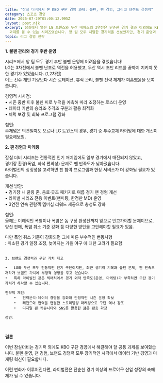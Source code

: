 ```yaml
---
title: "잠실 더비에서 본 KBO 구단 경영 과제: 불펜, 팬 경험, 그리고 브랜드 경쟁력"
category: 스포츠 경영
date: 2025-07-29T05:00:12.995Z
layout: post.njk
excerpt: 잠실에서 열린 LG 트윈스와 두산 베어스의 3연전은 단순한 경기 결과 이외에도 KBO 프로야구 구단들이 공통적으로 직면한 경영
  과제를 볼 수 있는 시리즈였습니다. 양 팀 모두 치열한 경기력을 선보였지만, 경기 운영과 팬 마케팅 측면에서 개선할 지점을 찾아보았습니다.
topic: 리그 경영 전략
---
```

**1. 불펜 관리와 경기 후반 운영**

시리즈에서 양 팀 모두 경기 후반 불펜 운영에 어려움을 겪었습니다!</br>
LG는 3차전에서 불펜 난조로 역전을 허용했고, 두산 역시 초반 리드를 끝까지 지키지 못한 경기가 있었습니다. (1,2차전)</br>
이는 선수 개인 기량보다 시즌 로테이션, 휴식 관리, 불펜 전략 체계가 미흡했음을 보여줍니다.

경영적 시사점:</br>
•	시즌 중반 이후 불펜 피로 누적을 예측해 미리 조정하는 로스터 운영</br>
•	데이터 기반의 승리조·추격조 구분과 활용 최적화</br>
•	체력 보강 및 회복 프로그램 강화

첨언: </br>주제넘은 의견일지도 모르나 LG 트윈스의 경우, 경기 중 투수교체 타이밍에 대한 개선이 필요해보임.


 **2. 팬 경험과 마케팅**

잠실 더비 시리즈는 전통적인 인기 매치임에도 일부 경기에서 매진되지 않았고,</br>
경기장 환경(폭염, 좌석 편의성) 문제로 팬 만족도가 낮아졌습니다.</br>
라이벌전의 상징성을 고려하면 팬 참여 프로그램과 현장 서비스가 더 강화될 필요가 있습니다.

개선 방안:</br>
•	경기장 내 쿨링 존, 음료·굿즈 패키지로 여름 경기 팬 경험 개선</br>
•	라이벌 시리즈 전용 이벤트(팬미팅, 한정판 MD) 운영</br>
•	3연전 연속 관람객 멤버십 리워드 제공으로 충성도 강화

첨언: </br>올해는 이례적인 폭염이나 폭염은 돔 구장 완성전까지 앞으로 안고가야할 문제이므로, 양산 판매, 폭염 취소 기준 강화 등 다양한 방안을 고안해야할 필요가 있음. 

다만 폭염 취소 기준이 강화되면 그에 따른 부수적인 변동사항</br>
: 취소된 경기 일정 조정, 늦어지는 가을 야구
에 대한 고려가 필요함</br>
</br>

~~~
3. 브랜드 경쟁력과 구단 가치 제고

•	LG와 두산 모두 전통적인 인기 구단이지만, 최근 경기력 기복과 불펜 문제, 팬 만족도 저하가 브랜드 가치에 부정적 영향을 주고 있습니다.
•	특히 라이벌전 같은 빅매치에서 경기 외적 만족도(운영, 마케팅)가 부족하면 구단 장기 가치가 하락할 수 있습니다.

전략적 제언:
	•	전력분석·데이터 경영을 강화해 안정적인 시즌 운영 확보
	•	레전드와 현역을 연결한 스토리텔링 마케팅으로 구단 역사 강조
	•	디지털 팬 커뮤니티와 SNS를 활용한 젊은 팬층 확장

첨언:
~~~
</br>

**결론**

이번 잠실더비는 경기력 외에도 KBO 구단 경영에서 해결해야 할 공통 과제를 보여줬습니다. 불펜 운영, 팬 경험, 브랜드 경쟁력 모두 장기적인 시각에서 데이터 기반 경영과 마케팅 혁신이 필요합니다.

이런 변화가 이루어진다면, 라이벌전은 단순한 경기 이상의 프로야구 산업 성장의 촉매제가 될 수 있습니다.
